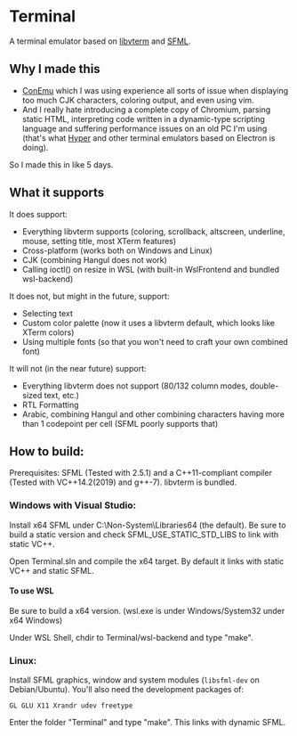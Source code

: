 # Terminal
A terminal emulator based on [libvterm](http://www.leonerd.org.uk/code/libvterm/) and [SFML](https://github.com/SFML/SFML).

## Why I made this
 - [ConEmu](https://github.com/Maximus5/ConEmu) which I was using experience all sorts of issue when displaying too much CJK characters, coloring output, and even using vim.
 - And I really hate introducing a complete copy of Chromium, parsing static HTML, interpreting code written in a dynamic-type scripting language and suffering performance issues on an old PC I'm using (that's what [Hyper](https://github.com/zeit/hyper) and other terminal emulators based on Electron is doing).

So I made this in like 5 days.

## What it supports

It does support:
 - Everything libvterm supports (coloring, scrollback, altscreen, underline, mouse, setting title, most XTerm features)
 - Cross-platform (works both on Windows and Linux)
 - CJK (combining Hangul does not work)
 - Calling ioctl() on resize in WSL (with built-in WslFrontend and bundled wsl-backend)

It does not, but might in the future, support:
 - Selecting text
 - Custom color palette (now it uses a libvterm default, which looks like XTerm colors)
 - Using multiple fonts (so that you won't need to craft your own combined font)

It will not (in the near future) support:
 - Everything libvterm does not support (80/132 column modes, double-sized text, etc.)
 - RTL Formatting
 - Arabic, combining Hangul and other combining characters having more than 1 codepoint per cell (SFML poorly supports that)

## How to build:

Prerequisites: SFML (Tested with 2.5.1) and a C++11-compliant compiler (Tested with VC++14.2(2019) and g++-7). libvterm is bundled.

### Windows with Visual Studio:

Install x64 SFML under C:\Non-System\Libraries64 (the default).
Be sure to build a static version and check SFML\_USE\_STATIC\_STD\_LIBS to link with static VC++.

Open Terminal.sln and compile the x64 target. By default it links with static VC++ and static SFML.

#### To use WSL

Be sure to build a x64 version. (wsl.exe is under Windows/System32 under x64 Windows)

Under WSL Shell, chdir to Terminal/wsl-backend and type "make".

### Linux:

Install SFML graphics, window and system modules (```libsfml-dev``` on Debian/Ubuntu). You'll also need the development packages of:

```
GL GLU X11 Xrandr udev freetype
```

Enter the folder "Terminal" and type "make". This links with dynamic SFML.

